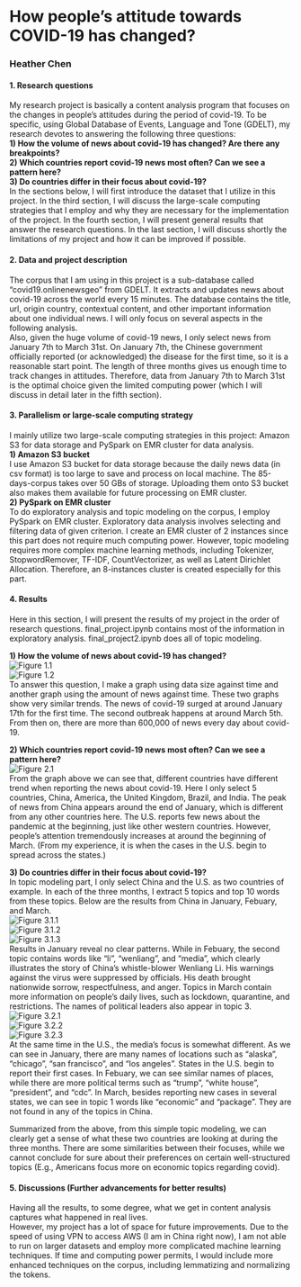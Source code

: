# How people’s attitude towards COVID-19 has changed?
### Heather Chen

#### 1. Research questions
My research project is basically a content analysis program that focuses on the changes in people’s attitudes during the period of covid-19. To be specific, using Global Database of Events, Language and Tone (GDELT), my research devotes to answering the following three questions: <br />
**1)	How the volume of news about covid-19 has changed? Are there any breakpoints?**<br />
**2)	Which countries report covid-19 news most often? Can we see a pattern here?**<br />
**3)	Do countries differ in their focus about covid-19?**<br />
In the sections below, I will first introduce the dataset that I utilize in this project. In the third section, I will discuss the large-scale computing strategies that I employ and why they are necessary for the implementation of the project. In the fourth section, I will present general results that answer the research questions. In the last section, I will discuss shortly the limitations of my project and how it can be improved if possible. <br />

#### 2. Data and project description
The corpus that I am using in this project is a sub-database called “covid19.onlinenewsgeo” from GDELT. It extracts and updates news about covid-19 across the world every 15 minutes. The database contains the title, url, origin country, contextual content, and other important information about one individual news. I will only focus on several aspects in the following analysis. <br />
Also, given the huge volume of covid-19 news, I only select news from January 7th to March 31st. On January 7th, the Chinese government officially reported (or acknowledged) the disease for the first time, so it is a reasonable start point. The length of three months gives us enough time to track changes in attitudes. Therefore, data from January 7th to March 31st is the optimal choice given the limited computing power (which I will discuss in detail later in the fifth section). <br />

#### 3. Parallelism or large-scale computing strategy
I mainly utilize two large-scale computing strategies in this project: Amazon S3 for data storage and PySpark on EMR cluster for data analysis. <br />
**1)	Amazon S3 bucket** <br />
I use Amazon S3 bucket for data storage because the daily news data (in csv format) is too large to save and process on local machine. The 85-days-corpus takes over 50 GBs of storage. Uploading them onto S3 bucket also makes them available for future processing on EMR cluster. <br />
**2)	PySpark on EMR cluster**<br />
To do exploratory analysis and topic modeling on the corpus, I employ PySpark on EMR cluster. Exploratory data analysis involves selecting and filtering data of given criterion. I create an EMR cluster of 2 instances since this part does not require much computing power. However, topic modeling requires more complex machine learning methods, including Tokenizer, StopwordRemover, TF-IDF, CountVectorizer, as well as Latent Dirichlet Allocation. Therefore, an 8-instances cluster is created especially for this part.  <br />

#### 4. Results
Here in this section, I will present the results of my project in the order of research questions. final_project.ipynb contains most of the information in exploratory analysis. final_project2.ipynb does all of topic modeling. <br />

**1)	How the volume of news about covid-19 has changed?** <br />
![Figure 1.1](https://github.com/lsc4ss-a20/final-project-heathercchen/blob/master/graphs/1.1.jpg) <br />
![Figure 1.2](https://github.com/lsc4ss-a20/final-project-heathercchen/blob/master/graphs/1.2.jpg) <br />
To answer this question, I make a graph using data size against time and another graph using the amount of news against time. These two graphs show very similar trends. The news of covid-19 surged at around January 17th for the first time. The second outbreak happens at around March 5th. From then on, there are more than 600,000 of news every day about covid-19. <br />

**2)	Which countries report covid-19 news most often? Can we see a pattern here?**<br />
![Figure 2.1](https://github.com/lsc4ss-a20/final-project-heathercchen/blob/master/graphs/2.1.jpg)  <br />
From the graph above we can see that, different countries have different trend when reporting the news about covid-19. Here I only select 5 countries, China, America, the United Kingdom, Brazil, and India. The peak of news from China appears around the end of January, which is different from any other countries here. The U.S. reports few news about the pandemic at the beginning, just like other western countries. However, people’s attention tremendously increases at around the beginning of March. (From my experience, it is when the cases in the U.S. begin to spread across the states.) <br />

**3)	Do countries differ in their focus about covid-19?** <br />
In topic modeling part, I only select China and the U.S. as two countries of example. In each of the three months, I extract 5 topics and top 10 words from these topics. Below are the results from China in January, Febuary, and March. <br />
![Figure 3.1.1](https://github.com/lsc4ss-a20/final-project-heathercchen/blob/master/graphs/3.1.1.jpg)  <br />
![Figure 3.1.2](https://github.com/lsc4ss-a20/final-project-heathercchen/blob/master/graphs/3.1.2.jpg)  <br />
![Figure 3.1.3](https://github.com/lsc4ss-a20/final-project-heathercchen/blob/master/graphs/3.1.3.jpg)  <br />
Results in January reveal no clear patterns. While in Febuary, the second topic contains words like “li”, “wenliang”, and “media”, which clearly illustrates the story of China’s whistle-blower Wenliang Li. His warnings against the virus were suppressed by officials. His death brought nationwide sorrow, respectfulness, and anger. Topics in March contain more information on people’s daily lives, such as lockdown, quarantine, and restrictions. The names of political leaders also appear in topic 3.  <br />
![Figure 3.2.1](https://github.com/lsc4ss-a20/final-project-heathercchen/blob/master/graphs/3.2.1.jpg)  <br />
![Figure 3.2.2](https://github.com/lsc4ss-a20/final-project-heathercchen/blob/master/graphs/3.2.2.jpg)  <br />
![Figure 3.2.3](https://github.com/lsc4ss-a20/final-project-heathercchen/blob/master/graphs/3.2.3.jpg)  <br />
At the same time in the U.S., the media’s focus is somewhat different. As we can see in January, there are many names of locations such as “alaska”, “chicago”, “san francisco”, and “los angeles”. States in the U.S. begin to report their first cases. In Febuary, we can see similar names of places, while there are more political terms such as “trump”, “white house”, “president”, and “cdc”. In March, besides reporting new cases in several states, we can see in topic 1 words like “economic” and “package”. They are not found in any of the topics in China. <br />

Summarized from the above, from this simple topic modeling, we can clearly get a sense of what these two countries are looking at during the three months. There are some similarities between their focuses, while we cannot conclude for sure about their preferences on certain well-structured topics (E.g., Americans focus more on economic topics regarding covid).<br />

#### 5. Discussions (Further advancements for better results) 
Having all the results, to some degree, what we get in content analysis captures what happened in real lives. <br />
 However, my project has a lot of space for future improvements. Due to the speed of using VPN to access AWS (I am in China right now), I am not able to run on larger datasets and employ more complicated machine learning techniques. If time and computing power permits, I would include more enhanced techniques on the corpus, including lemmatizing and normalizing the tokens. <br />
